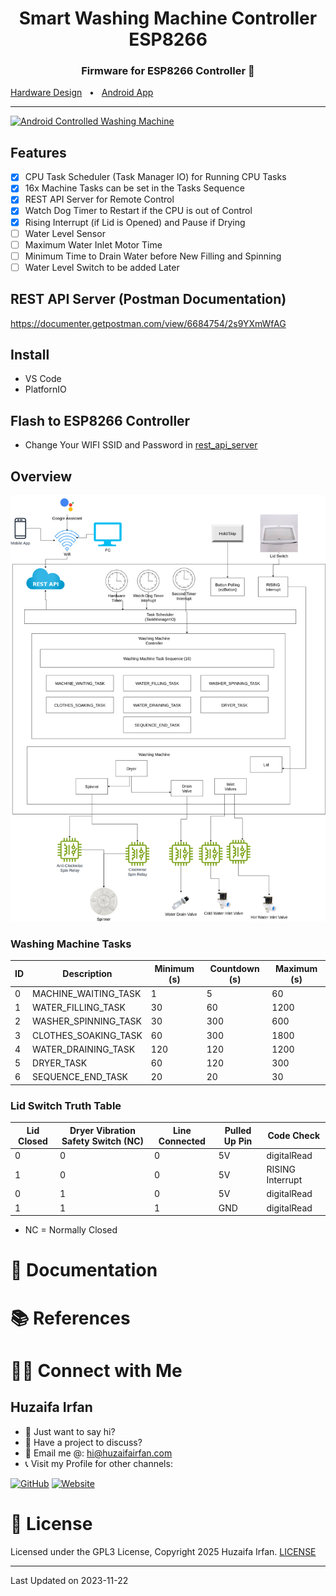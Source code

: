 <div align="center">
  <h1>Smart Washing Machine Controller ESP8266</h1>
  <p><h3 align="center">Firmware for ESP8266 Controller 🚀</h3></p>
</div>

[Hardware Design](https://github.com/HuzaifaIrfan-IoT/smart-washing-machine)
&nbsp;&nbsp;•&nbsp;&nbsp;
[Android App](https://github.com/HuzaifaIrfan-Mobile/smart-washing-machine-app)

<hr>

[![Android Controlled Washing Machine](https://ytcards.demolab.com/?id=ZOG02uKlICg&title=Android+Controlled+Washing+Machine&lang=en&timestamp=1698796800&background_color=%230d1117&title_color=%23ffffff&stats_color=%23dedede&max_title_lines=1&width=300&border_radius=5&duration=0)](https://www.youtube.com/shorts/ZOG02uKlICg)

## Features
- [x] CPU Task Scheduler (Task Manager IO) for Running CPU Tasks
- [x] 16x Machine Tasks can be set in the Tasks Sequence
- [x] REST API Server for Remote Control
- [x] Watch Dog Timer to Restart if the CPU is out of Control
- [x] Rising Interrupt (if Lid is Opened) and Pause if Drying
- [ ] Water Level Sensor
- [ ] Maximum Water Inlet Motor Time
- [ ] Minimum Time to Drain Water before New Filling and Spinning
- [ ] Water Level Switch to be added Later

## REST API Server (Postman Documentation)
https://documenter.getpostman.com/view/6684754/2s9YXmWfAG


## Install
- VS Code
- PlatfornIO


## Flash to ESP8266 Controller
- Change Your WIFI SSID and Password in [rest_api_server](smart_washing_machine_esp8266/src/rest_api_server/rest_api_server.cpp)

## Overview

![Overview](overview.drawio.png)

### Washing Machine Tasks

| ID | Description             | Minimum (s) | Countdown (s) | Maximum (s) |
|----|-------------------------|-------------|----------------|--------------|
| 0  | MACHINE_WAITING_TASK    | 1           | 5              | 60           |
| 1  | WATER_FILLING_TASK      | 30          | 60             | 1200         |
| 2  | WASHER_SPINNING_TASK    | 30          | 300            | 600          |
| 3  | CLOTHES_SOAKING_TASK    | 60          | 300            | 1800         |
| 4  | WATER_DRAINING_TASK     | 120         | 120            | 1200         |
| 5  | DRYER_TASK              | 60          | 120            | 300          |
| 6  | SEQUENCE_END_TASK       | 20          | 20             | 30           |


### Lid Switch Truth Table

| Lid Closed | Dryer Vibration Safety Switch (NC) | Line Connected | Pulled Up Pin | Code Check     |
|------------|-------------------------------------|----------------|----------------|----------------|
| 0          | 0                                   | 0              | 5V             | digitalRead    |
| 1          | 0                                   | 0              | 5V             | RISING Interrupt |
| 0          | 1                                   | 0              | 5V             | digitalRead    |
| 1          | 1                                   | 1              | GND            | digitalRead    |

- NC = Normally Closed



# 📝 Documentation

# 📚 References


# 🤝🏻 Connect with Me

## Huzaifa Irfan

- 💬 Just want to say hi?
- 🚀 Have a project to discuss?
- 📧 Email me @: [hi@huzaifairfan.com](mailto:hi@huzaifairfan.com)
- 📞 Visit my Profile for other channels:

[![GitHub](https://img.shields.io/badge/Github-%23222.svg?style=for-the-badge&logo=github&logoColor=white)](https://github.com/HuzaifaIrfan/)
[![Website](https://img.shields.io/badge/Website-%23222.svg?style=for-the-badge&logo=google-chrome&logoColor==%234285F4)](https://www.huzaifairfan.com)
# 📜 License

Licensed under the GPL3 License, Copyright 2025 Huzaifa Irfan. [LICENSE](LICENSE)
<hr />
Last Updated on 2023-11-22
